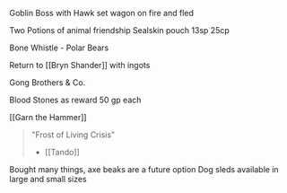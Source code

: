 

Goblin Boss with Hawk set wagon on fire and fled

Two Potions of animal friendship
Sealskin pouch
13sp 25cp

Bone Whistle - Polar Bears

Return to [[Bryn Shander]] with ingots

Gong Brothers & Co.

Blood Stones as reward
	50 gp each

[[Garn the Hammer]] 

> "Frost of Living Crisis"
> - [[Tando]]


Bought many things, axe beaks are a future option
Dog sleds available in large and small sizes
